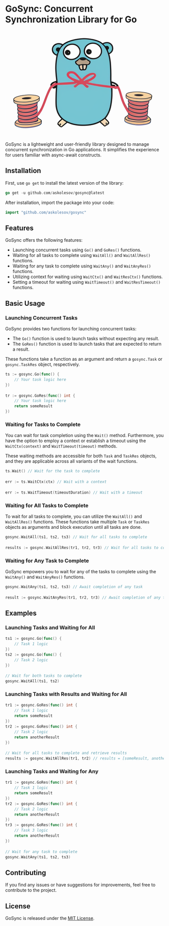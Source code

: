 GoSync: Concurrent Synchronization Library for Go
=================================================

![Gopher](gopher.png)

GoSync is a lightweight and user-friendly library designed to manage concurrent synchronization in Go applications. It simplifies the experience for users familiar with async-await constructs.

Installation
------------

First, use `go get` to install the latest version of the library:

```go
go get -u github.com/askolesov/gosync@latest
```

After installation, import the package into your code:

```go
import "github.com/askolesov/gosync"
```

Features
--------

GoSync offers the following features:

- Launching concurrent tasks using `Go()` and `GoRes()` functions. 
- Waiting for all tasks to complete using `WaitAll()` and `WaitAllRes()` functions.
- Waiting for any task to complete using `WaitAny()` and `WaitAnyRes()` functions.
- Utilizing context for waiting using `WaitCtx()` and `WaitResCtx()` functions.
- Setting a timeout for waiting using `WaitTimeout()` and `WaitResTimeout()` functions.

Basic Usage
-----------

### Launching Concurrent Tasks

GoSync provides two functions for launching concurrent tasks:

-   The `Go()` function is used to launch tasks without expecting any result.
-   The `GoRes()` function is used to launch tasks that are expected to return a result.

These functions take a function as an argument and return a `gosync.Task` or `gosync.TaskRes` object, respectively.

```go
ts := gosync.Go(func() {
    // Your task logic here
})

tr := gosync.GoRes(func() int {
    // Your task logic here
    return someResult
})
```

### Waiting for Tasks to Complete

You can wait for task completion using the `Wait()` method. Furthermore, you have the option to employ a context or establish a timeout using the `WaitCtx(context)` and `WaitTimeout(timeout)` methods.

These waiting methods are accessible for both `Task` and `TaskRes` objects, and they are applicable across all variants of the wait functions.

```go
ts.Wait() // Wait for the task to complete

err := ts.WaitCtx(ctx) // Wait with a context

err := ts.WaitTimeout(timeoutDuration) // Wait with a timeout
```

### Waiting for All Tasks to Complete

To wait for all tasks to complete, you can utilize the `WaitAll()` and `WaitAllRes()` functions. These functions take multiple `Task` or `TaskRes` objects as arguments and block execution until all tasks are done.

```go
gosync.WaitAll(ts1, ts2, ts3) // Wait for all tasks to complete

results := gosync.WaitAllRes(tr1, tr2, tr3) // Wait for all tasks to complete and get results
```

### Waiting for Any Task to Complete

GoSync empowers you to wait for any of the tasks to complete using the `WaitAny()` and `WaitAnyRes()` functions.

```go
gosync.WaitAny(ts1, ts2, ts3) // Await completion of any task

result := gosync.WaitAnyRes(tr1, tr2, tr3) // Await completion of any task and retrieve the result
```

Examples
--------

### Launching Tasks and Waiting for All

```go
ts1 := gosync.Go(func() {
    // Task 1 logic
})
ts2 := gosync.Go(func() {
    // Task 2 logic
})

// Wait for both tasks to complete
gosync.WaitAll(ts1, ts2)
```

### Launching Tasks with Results and Waiting for All

```go
tr1 := gosync.GoRes(func() int {
    // Task 1 logic
    return someResult
})
tr2 := gosync.GoRes(func() int {
    // Task 2 logic
    return anotherResult
})

// Wait for all tasks to complete and retrieve results
results := gosync.WaitAllRes(tr1, tr2) // results = [someResult, anotherResult]
```

### Launching Tasks and Waiting for Any

```go
tr1 := gosync.GoRes(func() int {
    // Task 1 logic
    return someResult
})
tr2 := gosync.GoRes(func() int {
    // Task 2 logic
    return anotherResult
})
tr3 := gosync.GoRes(func() int {
    // Task 3 logic
    return anotherResult
})

// Wait for any task to complete
gosync.WaitAny(ts1, ts2, ts3)
```

Contributing
------------

If you find any issues or have suggestions for improvements, feel free to contribute to the project.

License
-------

GoSync is released under the [MIT License](https://opensource.org/licenses/MIT).